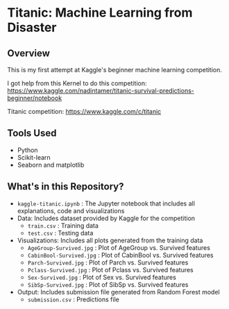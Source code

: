 # Titanic: Machine Learning from Disaster

## Overview
This is my first attempt at Kaggle's beginner machine learning competition.

I got help from this Kernel to do this competition: https://www.kaggle.com/nadintamer/titanic-survival-predictions-beginner/notebook

Titanic competition: https://www.kaggle.com/c/titanic

## Tools Used
* Python
* Scikit-learn
* Seaborn and matplotlib

## What's in this Repository?
* `kaggle-titanic.ipynb` : The Jupyter notebook that includes all explanations, code and visualizations
* Data: Includes dataset provided by Kaggle for the competition
    * `train.csv` : Training data
    * `test.csv` : Testing data
* Visualizations: Includes all plots generated from the training data
   * `AgeGroup-Survived.jpg` : Plot of AgeGroup vs. Survived features
   * `CabinBool-Survived.jpg` : Plot of CabinBool vs. Survived features
   * `Parch-Survived.jpg` : Plot of Parch vs. Survived features
   * `Pclass-Survived.jpg` : Plot of Pclass vs. Survived features
   * `Sex-Survived.jpg` : Plot of Sex vs. Survived features
   * `SibSp-Survived.jpg` : Plot of SibSp vs. Survived features
* Output: Includes submission file generated from Random Forest model
   * `submission.csv` : Predictions file
